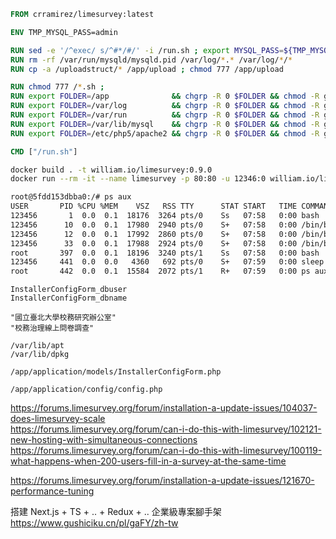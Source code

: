 ```dockerfile
FROM crramirez/limesurvey:latest

ENV TMP_MYSQL_PASS=admin

RUN sed -e '/^exec/ s/^#*/#/' -i /run.sh ; export MYSQL_PASS=${TMP_MYSQL_PASS} ; /run.sh ; sed -e '/^#exec/ s/^#*//' -i /run.sh
RUN rm -rf /var/run/mysqld/mysqld.pid /var/log/*.* /var/log/*/*
RUN cp -a /uploadstruct/* /app/upload ; chmod 777 /app/upload

RUN chmod 777 /*.sh ; 
RUN export FOLDER=/app              && chgrp -R 0 $FOLDER && chmod -R g+rw $FOLDER ; 
RUN export FOLDER=/var/log          && chgrp -R 0 $FOLDER && chmod -R g+rw $FOLDER ; 
RUN export FOLDER=/var/run          && chgrp -R 0 $FOLDER && chmod -R g+rw $FOLDER ; 
RUN export FOLDER=/var/lib/mysql    && chgrp -R 0 $FOLDER && chmod -R g+rwx $FOLDER ; 
RUN export FOLDER=/etc/php5/apache2 && chgrp -R 0 $FOLDER && chmod -R g+rw $FOLDER ; 

CMD ["/run.sh"]
```

```bash
docker build . -t william.io/limesurvey:0.9.0
docker run --rm -it --name limesurvey -p 80:80 -u 12346:0 william.io/limesurvey:0.9.0
```


```bash
root@5fdd153dbba0:/# ps aux
USER       PID %CPU %MEM    VSZ   RSS TTY      STAT START   TIME COMMAND
123456       1  0.0  0.1  18176  3264 pts/0    Ss   07:58   0:00 bash
123456      10  0.0  0.1  17980  2940 pts/0    S+   07:58   0:00 /bin/bash /start.sh
123456      12  0.0  0.1  17992  2860 pts/0    S+   07:58   0:00 /bin/bash ./run.sh
123456      33  0.0  0.1  17988  2924 pts/0    S+   07:58   0:00 /bin/bash /create_mysql_admin_user.sh
root       397  0.0  0.1  18196  3240 pts/1    Ss   07:58   0:00 bash
123456     441  0.0  0.0   4360   692 pts/0    S+   07:59   0:00 sleep 5
root       442  0.0  0.1  15584  2072 pts/1    R+   07:59   0:00 ps aux
```

```
InstallerConfigForm_dbuser
InstallerConfigForm_dbname

"國立臺北大學校務研究辦公室"
"校務治理線上問卷調查"

/var/lib/apt
/var/lib/dpkg

/app/application/models/InstallerConfigForm.php

/app/application/config/config.php
```


https://forums.limesurvey.org/forum/installation-a-update-issues/104037-does-limesurvey-scale  
https://forums.limesurvey.org/forum/can-i-do-this-with-limesurvey/102121-new-hosting-with-simultaneous-connections  
https://forums.limesurvey.org/forum/can-i-do-this-with-limesurvey/100119-what-happens-when-200-users-fill-in-a-survey-at-the-same-time  

https://forums.limesurvey.org/forum/installation-a-update-issues/121670-performance-tuning  

搭建 Next.js + TS + .. + Redux + .. 企業級專案腳手架
https://www.gushiciku.cn/pl/gaFY/zh-tw


